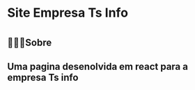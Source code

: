 <h1>Site Empresa Ts Info<h1>

 <h2>👨🏾‍💻Sobre<h2>
 <p>Uma pagina desenolvida em react para a empresa Ts info</p>

 
